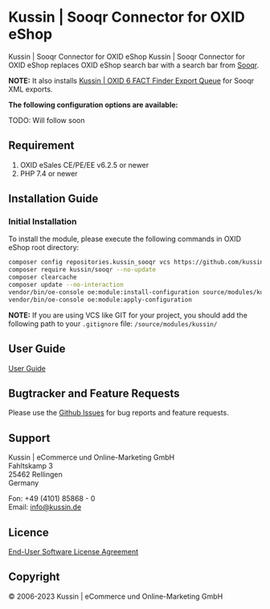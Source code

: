# Kussin | Sooqr Connector for OXID eShop

Kussin | Sooqr Connector for OXID eShop Kussin | Sooqr Connector for OXID eShop replaces OXID eShop search bar 
with a search bar from [Sooqr](https://www.sooqr.com/).

**NOTE:** It also installs [Kussin | OXID 6 FACT Finder Export Queue](https://github.com/kussin/OxidFactFinderExportQueue) for Sooqr XML exports.

**The following configuration options are available:**

TODO: Will follow soon

## Requirement

1. OXID eSales CE/PE/EE v6.2.5 or newer
2. PHP 7.4 or newer

## Installation Guide

### Initial Installation

To install the module, please execute the following commands in OXID eShop root directory:

   ```bash
   composer config repositories.kussin_sooqr vcs https://github.com/kussin/OxidSooqr.git
   composer require kussin/sooqr --no-update
   composer clearcache
   composer update --no-interaction
   vendor/bin/oe-console oe:module:install-configuration source/modules/kussin/sooqr/
   vendor/bin/oe-console oe:module:apply-configuration
   ```

**NOTE:** If you are using VCS like GIT for your project, you should add the following path to your `.gitignore` file:
`/source/modules/kussin/`

## User Guide

[User Guide](USER_GUIDE.md)

## Bugtracker and Feature Requests

Please use the [Github Issues](https://github.com/kussin/OxidSooqr/issues) for bug reports and feature requests.

## Support

Kussin | eCommerce und Online-Marketing GmbH<br>
Fahltskamp 3<br>
25462 Rellingen<br>
Germany

Fon: +49 (4101) 85868 - 0<br>
Email: info@kussin.de

## Licence

[End-User Software License Agreement](LICENSE.md)

## Copyright

&copy; 2006-2023 Kussin | eCommerce und Online-Marketing GmbH